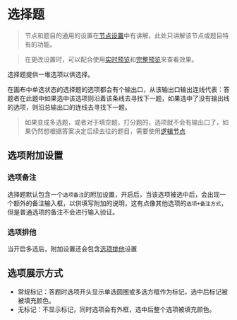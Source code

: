# 选择题

> 节点和题目的通用的设置在[节点设置](../node-setting/concept.md)中有讲解，此处只讲解该节点或题目特有的功能。

> 在更改设置时，可以配合使用[实时预览](../preview/realtime.md)和[完整预览](../preview/full.md)来查看效果。

选择题提供一堆选项以供选择。

在画布中单选状态的选择题的选项都会有个输出口，从该输出口输出连线代表：答题者在此题中如果选中该选项则沿着该条线去寻找下一题，如果选中了没有输出线的选项，则沿总输出口的连线去寻找下一题。

> 如果变成多选题，或者对于填空题，打分题的，选项就不会有输出口了，如果仍然想根据答案决定后续去往的题目，需要使用[逻辑节点](./logic.md)

## 选项附加设置

### 选项备注
选择题默认包含一个`选项备注`的附加设置，开启后，当该选项被选中后，会出现一个额外的备注输入框，以供填写附加的说明，这有点像其他选项的`选项+备注方式`，但是普通选项的备注不会进行输入验证。

### 选项排他
当开启多选后，附加设置还会包含[选项排他](../node-setting/option-exclude.md)设置


## 选项展示方式
+ 常规标记：答题时选项开头显示单选圆圈或多选方框作为标记，选中后标记被被填充颜色。
+ 无标记：不显示标记，同时选项会有外框，选中后整个选项被填充颜色。